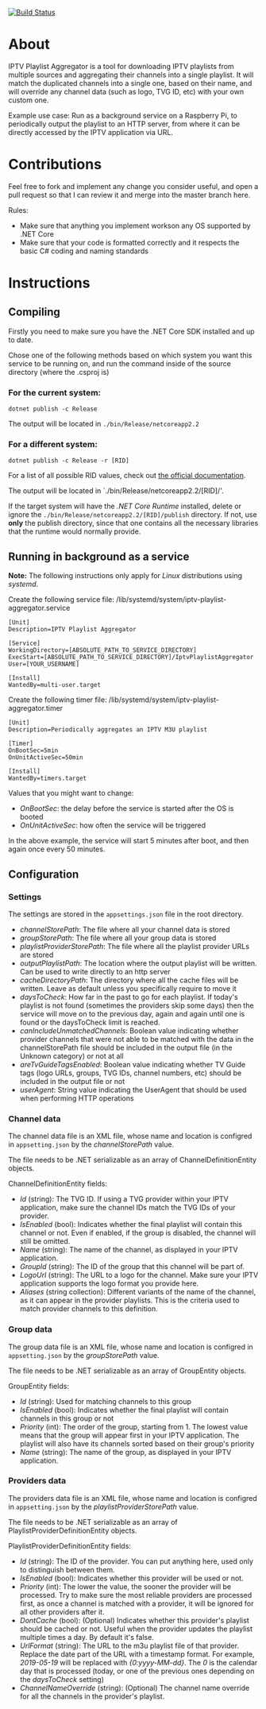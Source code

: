 [![Build Status](https://travis-ci.com/hmlendea/iptv-playlist-aggregator.svg?branch=master)](https://travis-ci.com/hmlendea/iptv-playlist-aggregator)

# About

IPTV Playlist Aggregator is a tool for downloading IPTV playlists from multiple sources and aggregating their channels into a single playlist. It will match the duplicated channels into a single one, based on their name, and will override any channel data (such as logo, TVG ID, etc) with your own custom one.

Example use case:
Run as a background service on a Raspberry Pi, to periodically output the playlist to an HTTP server, from where it can be directly accessed by the IPTV application via URL.

# Contributions

Feel free to fork and implement any change you consider useful, and open a pull request so that I can review it and merge into the master branch here.

Rules:
 - Make sure that anything you implement workson any OS supported by .NET Core
 - Make sure that your code is formatted correctly and it respects the basic C# coding and naming standards

# Instructions

## Compiling

Firstly you need to make sure you have the .NET Core SDK installed and up to date.

Chose one of the following methods based on which system you want this service to be running on, and run the command inside of the source directory (where the .csproj is)

### For the current system:

`dotnet publish -c Release`

The output will be located in `./bin/Release/netcoreapp2.2`

### For a different system:

`dotnet publish -c Release -r [RID]`

For a list of all possible RID values, check out [the official documentation](https://docs.microsoft.com/en-us/dotnet/core/rid-catalog).

The output will be located in `./bin/Release/netcoreapp2.2/[RID]/'.

If the target system will have the *.NET Core Runtime* installed, delete or ignore the `./bin/Release/netcoreapp2.2/[RID]/publish` directory.
If not, use **only** the publish directory, since that one contains all the necessary libraries that the runtime would normally provide.

## Running in background as a service

**Note:** The following instructions only apply for *Linux* distributions using *systemd*.

Create the following service file: /lib/systemd/system/iptv-playlist-aggregator.service
```
[Unit]
Description=IPTV Playlist Aggregator

[Service]
WorkingDirectory=[ABSOLUTE_PATH_TO_SERVICE_DIRECTORY]
ExecStart=[ABSOLUTE_PATH_TO_SERVICE_DIRECTORY]/IptvPlaylistAggregator
User=[YOUR_USERNAME]

[Install]
WantedBy=multi-user.target
```

Create the following timer file: /lib/systemd/system/iptv-playlist-aggregator.timer
```
[Unit]
Description=Periodically aggregates an IPTV M3U playlist

[Timer]
OnBootSec=5min
OnUnitActiveSec=50min

[Install]
WantedBy=timers.target
```

Values that you might want to change:
 - *OnBootSec*: the delay before the service is started after the OS is booted
 - *OnUnitActiveSec*: how often the service will be triggered

In the above example, the service will start 5 minutes after boot, and then again once every 50 minutes.

## Configuration

### Settings

The settings are stored in the `appsettings.json` file in the root directory.

 - *channelStorePath*: The file where all your channel data is stored
 - *groupStorePath*: The file where all your group data is stored
 - *playlistProviderStorePath*: The file where all the playlist provider URLs are stored
 - *outputPlaylistPath*: The location where the output playlist will be written. Can be used to write directly to an http server
 - *cacheDirectoryPath*: The directory where all the cache files will be written. Leave as default unless you specifically require to move it
 - *daysToCheck*: How far in the past to go for each playlist. If today's playlist is not found (sometimes the providers skip some days) then the service will move on to the previous day, again and again until one is found or the daysToCheck limit is reached.
 - *canIncludeUnmatchedChannels*: Boolean value indicating whether provider channels that were not able to be matched with the data in the channelStorePath file should be included in the output file (in the Unknown category) or not at all
 - *areTvGuideTagsEnabled*: Boolean value indicating whether TV Guide tags (logo URLs, groups, TVG IDs, channel numbers, etc) should be included in the output file or not
 - *userAgent*: String value indicating the UserAgent that should be used when performing HTTP operations

### Channel data

The channel data file is an XML file, whose name and location is configred in `appsetting.json` by the *channelStorePath* value.

The file needs to be .NET serializable as an array of ChannelDefinitionEntity objects.

ChannelDefinitionEntity fields:
 - *Id* (string): The TVG ID. If using a TVG provider within your IPTV application, make sure the channel IDs match the TVG IDs of your provider.
 - *IsEnabled* (bool): Indicates whether the final playlist will contain this channel or not. Even if enabled, if the group is disabled, the channel will still be omitted.
 - *Name* (string): The name of the channel, as displayed in your IPTV application.
 - *GroupId* (string): The ID of the group that this channel will be part of.
 - *LogoUrl* (string): The URL to a logo for the channel. Make sure your IPTV application supports the logo format you provide here.
 - *Aliases* (string collection): Different variants of the name of the channel, as it can appear in the provider playlists. This is the criteria used to match provider channels to this definition.

### Group data

The group data file is an XML file, whose name and location is configred in `appsetting.json` by the *groupStorePath* value.

The file needs to be .NET serializable as an array of GroupEntity objects.

GroupEntity fields:
 - *Id* (string): Used for matching channels to this group
 - *IsEnabled* (bool): Indicates whether the final playlist will contain channels in this group or not
 - *Priority* (int): The order of the group, starting from 1. The lowest value means that the group will appear first in your IPTV application. The playlist will also have its channels sorted based on their group's priority
 - *Name* (string): The name of the group, as displayed in your IPTV application.

### Providers data

The providers data file is an XML file, whose name and location is configred in `appsetting.json` by the *playlistProviderStorePath* value.

The file needs to be .NET serializable as an array of PlaylistProviderDefinitionEntity objects.

PlaylistProviderDefinitionEntity fields:
 - *Id* (string): The ID of the provider. You can put anything here, used only to distinguish between them.
 - *IsEnabled* (bool): Indicates whether this provider will be used or not.
 - *Priority* (int): The lower the value, the sooner the provider will be processed. Try to make sure the most reliable providers are processed first, as once a channel is matched with a provider, it will be ignored for all other providers after it.
 - *DontCache* (bool): (Optional) Indicates whether this provider's playlist should be cached or not. Useful when the provider updates the playlist multiple times a day. By default it's false.
 - *UrlFormat* (string): The URL to the m3u playlist file of that provider. Replace the date part of the URL with a timestamp format. For example, *2019-05-19* will be replaced with *{0:yyyy-MM-dd}*. The *0* is the calendar day that is processed (today, or one of the previous ones depending on the *daysToCheck* setting)
 - *ChannelNameOverride* (string): (Optional) The channel name override for all the channels in the provider's playlist.
